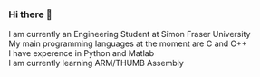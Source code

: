### Hi there 👋
I am currently an Engineering Student at Simon Fraser University  
My main programming languages at the moment are C and C++  
I have experence in Python and Matlab  
I am currently learning ARM/THUMB Assembly
<!--
**Sean-Boyes/Sean-Boyes** is a ✨ _special_ ✨ repository because its `README.md` (this file) appears on your GitHub profile.

Here are some ideas to get you started:

- 🔭 I’m currently working on ...
- 🌱 I’m currently learning ...
- 👯 I’m looking to collaborate on ...
- 🤔 I’m looking for help with ...
- 💬 Ask me about ...
- 📫 How to reach me: ...
- 😄 Pronouns: ...
- ⚡ Fun fact: ...
-->
